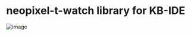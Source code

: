 # neopixel-t-watch library for KB-IDE

![image](https://raw.githubusercontent.com/cmmc-kbide/kbide-plugin-button-t-watch/master/static/neopixel-of-t-watch.jpg)